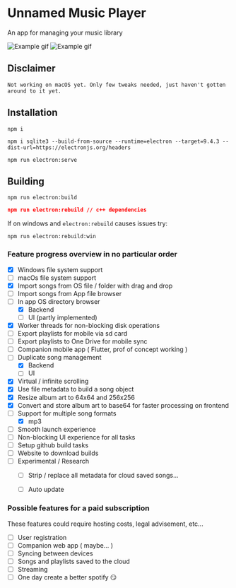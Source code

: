 # Unnamed Music Player

An app for managing your music library


  <img src="https://davdaarn.github.io/assets/assets/playlister/demo_1.gif" alt="Example gif"/>

  <img src="https://davdaarn.github.io/assets/assets/playlister/demo_2.gif" alt="Example gif"/>


## Disclaimer
`Not working on macOS yet. Only few tweaks needed, just haven't gotten around to it yet.`

## Installation

``` 
npm i
```

```
npm i sqlite3 --build-from-source --runtime=electron --target=9.4.3 --dist-url=https://electronjs.org/headers
```

``` 
npm run electron:serve
```

## Building

```
npm run electron:build
```

``` json
npm run electron:rebuild // c++ dependencies
```


If on windows and `electron:rebuild` causes issues try:
```
npm run electron:rebuild:win
```

### Feature progress overview in no particular order

- [x] Windows file system support
- [ ] macOs file system support
- [x] Import songs from OS file / folder with drag and drop
- [ ] Import songs from App file browser
- [ ] In app OS directory browser
  - [x] Backend
  - [ ] UI (partly implemented)
- [x] Worker threads for non-blocking disk operations
- [ ] Export playlists for mobile via sd card
- [ ] Export playlists to One Drive for mobile sync
- [ ] Companion mobile app ( Flutter, prof of concept working )
- [ ] Duplicate song management
  - [x] Backend
  - [ ] UI
- [x] Virtual / infinite scrolling
- [x] Use file metadata to build a song object
- [x] Resize album art to 64x64 and 256x256
- [x] Convert and store album art to base64 for faster processing on frontend
- [ ] Support for multiple song formats
  - [x] mp3
- [ ] Smooth launch experience
- [ ] Non-blocking UI experience for all tasks
- [ ] Setup github build tasks
- [ ] Website to download builds
- [ ] Experimental / Research
  - [ ] Strip / replace all metadata for cloud saved songs...
  - [ ] Auto update
  

### Possible features for a paid subscription 

These features could require hosting costs, legal advisement, etc...

- [ ] User registration
- [ ] Companion web app ( maybe... )
- [ ] Syncing between devices
- [ ] Songs and playlists saved to the cloud
- [ ] Streaming
- [ ] One day create a better spotify 😏